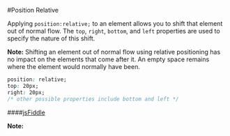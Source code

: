 #Position Relative

Applying `position:relative;` to an element allows you to shift that element out of normal flow. The `top`, `right`, `bottom`, and `left` properties are used to specify the nature of this shift.

**Note:** Shifting an element out of normal flow using relative positioning has no impact on the elements that come after it. An empty space remains where the element would normally have been.

```css
position: relative;
top: 20px;
right: 20px;
/* other possible properties include bottom and left */
```

####[jsFiddle](http://jsfiddle.net/cameron89/kMah2/)

**Note:**
